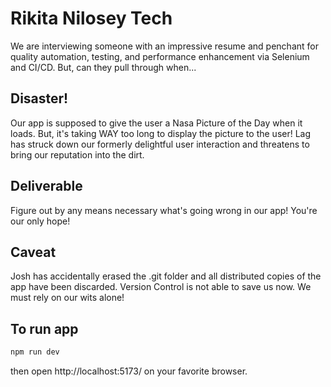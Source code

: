 # Rikita Nilosey Tech
We are interviewing someone with an impressive resume and penchant for quality automation, testing, and performance enhancement via Selenium and CI/CD. But, can they pull through when...

## Disaster!
Our app is supposed to give the user a Nasa Picture of the Day when it loads.  But, it's taking WAY too long to display the picture to the user!  Lag has struck down our formerly delightful user interaction and threatens to bring our reputation into the dirt.  

## Deliverable
Figure out by any means necessary what's going wrong in our app!  You're our only hope!

## Caveat
Josh has accidentally erased the .git folder and all distributed copies of the app have been discarded.  Version Control is not able to save us now.  We must rely on our wits alone!

## To run app
```bash
npm run dev
```
then open http://localhost:5173/ on your favorite browser.